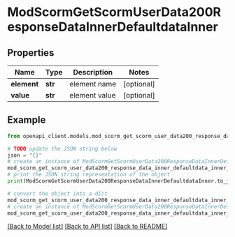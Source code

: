 # ModScormGetScormUserData200ResponseDataInnerDefaultdataInner


## Properties

Name | Type | Description | Notes
------------ | ------------- | ------------- | -------------
**element** | **str** | element name | [optional] 
**value** | **str** | element value | [optional] 

## Example

```python
from openapi_client.models.mod_scorm_get_scorm_user_data200_response_data_inner_defaultdata_inner import ModScormGetScormUserData200ResponseDataInnerDefaultdataInner

# TODO update the JSON string below
json = "{}"
# create an instance of ModScormGetScormUserData200ResponseDataInnerDefaultdataInner from a JSON string
mod_scorm_get_scorm_user_data200_response_data_inner_defaultdata_inner_instance = ModScormGetScormUserData200ResponseDataInnerDefaultdataInner.from_json(json)
# print the JSON string representation of the object
print(ModScormGetScormUserData200ResponseDataInnerDefaultdataInner.to_json())

# convert the object into a dict
mod_scorm_get_scorm_user_data200_response_data_inner_defaultdata_inner_dict = mod_scorm_get_scorm_user_data200_response_data_inner_defaultdata_inner_instance.to_dict()
# create an instance of ModScormGetScormUserData200ResponseDataInnerDefaultdataInner from a dict
mod_scorm_get_scorm_user_data200_response_data_inner_defaultdata_inner_from_dict = ModScormGetScormUserData200ResponseDataInnerDefaultdataInner.from_dict(mod_scorm_get_scorm_user_data200_response_data_inner_defaultdata_inner_dict)
```
[[Back to Model list]](../README.md#documentation-for-models) [[Back to API list]](../README.md#documentation-for-api-endpoints) [[Back to README]](../README.md)


